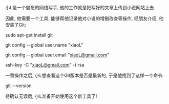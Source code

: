 小L是一个健忘的网络写手, 他的工作就是把写好的文章上传到小说网站上去.

因此, 他需要一个工具, 能够帮他记录他对小说的增删改查等操作, 经朋友介绍, 他安装了Git:

sudo apt-get install git

git config --global user.name "xiaoL"

git config --global user.email "xiaoL@gmail.com"

ssh-key -C "xiaoL@gmail.com" -t rsa

一番操作之后, 小L想查看这个Git版本是否是最新的, 于是他找到了这样一个命令:

git --version

待确认无误后, 小L准备开始使用这个新工具了!



